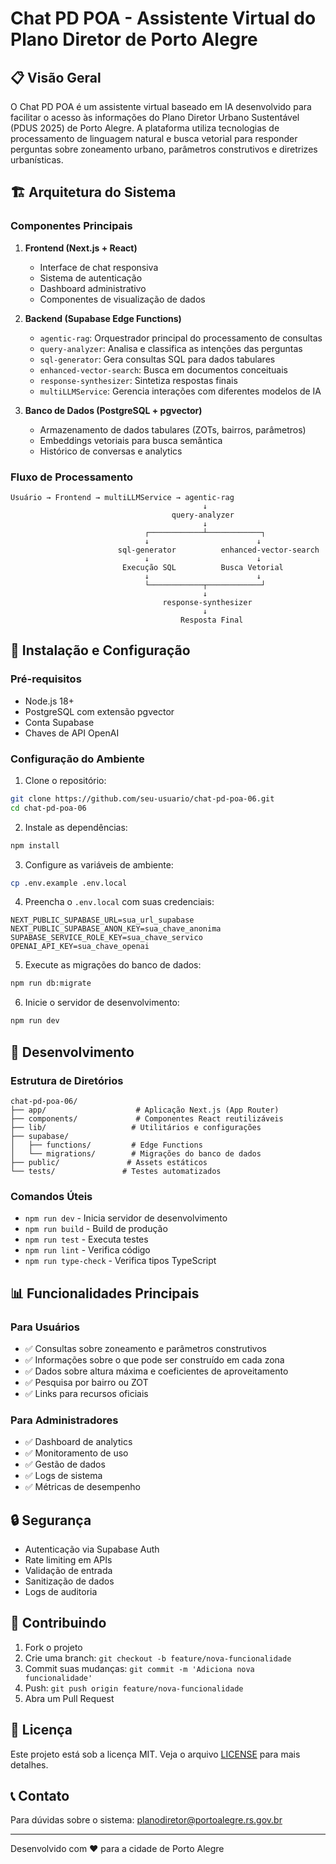 # Chat PD POA - Assistente Virtual do Plano Diretor de Porto Alegre

## 📋 Visão Geral

O Chat PD POA é um assistente virtual baseado em IA desenvolvido para facilitar o acesso às informações do Plano Diretor Urbano Sustentável (PDUS 2025) de Porto Alegre. A plataforma utiliza tecnologias de processamento de linguagem natural e busca vetorial para responder perguntas sobre zoneamento urbano, parâmetros construtivos e diretrizes urbanísticas.

## 🏗️ Arquitetura do Sistema

### Componentes Principais

1. **Frontend (Next.js + React)**
   - Interface de chat responsiva
   - Sistema de autenticação
   - Dashboard administrativo
   - Componentes de visualização de dados

2. **Backend (Supabase Edge Functions)**
   - `agentic-rag`: Orquestrador principal do processamento de consultas
   - `query-analyzer`: Analisa e classifica as intenções das perguntas
   - `sql-generator`: Gera consultas SQL para dados tabulares
   - `enhanced-vector-search`: Busca em documentos conceituais
   - `response-synthesizer`: Sintetiza respostas finais
   - `multiLLMService`: Gerencia interações com diferentes modelos de IA

3. **Banco de Dados (PostgreSQL + pgvector)**
   - Armazenamento de dados tabulares (ZOTs, bairros, parâmetros)
   - Embeddings vetoriais para busca semântica
   - Histórico de conversas e analytics

### Fluxo de Processamento

```
Usuário → Frontend → multiLLMService → agentic-rag
                                           ↓
                                    query-analyzer
                                           ↓
                              ┌────────────┴────────────┐
                              ↓                        ↓
                        sql-generator          enhanced-vector-search
                              ↓                        ↓
                         Execução SQL          Busca Vetorial
                              ↓                        ↓
                              └────────────┬────────────┘
                                           ↓
                                  response-synthesizer
                                           ↓
                                      Resposta Final
```

## 🚀 Instalação e Configuração

### Pré-requisitos

- Node.js 18+
- PostgreSQL com extensão pgvector
- Conta Supabase
- Chaves de API OpenAI

### Configuração do Ambiente

1. Clone o repositório:
```bash
git clone https://github.com/seu-usuario/chat-pd-poa-06.git
cd chat-pd-poa-06
```

2. Instale as dependências:
```bash
npm install
```

3. Configure as variáveis de ambiente:
```bash
cp .env.example .env.local
```

4. Preencha o `.env.local` com suas credenciais:
```env
NEXT_PUBLIC_SUPABASE_URL=sua_url_supabase
NEXT_PUBLIC_SUPABASE_ANON_KEY=sua_chave_anonima
SUPABASE_SERVICE_ROLE_KEY=sua_chave_servico
OPENAI_API_KEY=sua_chave_openai
```

5. Execute as migrações do banco de dados:
```bash
npm run db:migrate
```

6. Inicie o servidor de desenvolvimento:
```bash
npm run dev
```

## 🔧 Desenvolvimento

### Estrutura de Diretórios

```
chat-pd-poa-06/
├── app/                    # Aplicação Next.js (App Router)
├── components/             # Componentes React reutilizáveis
├── lib/                   # Utilitários e configurações
├── supabase/
│   ├── functions/         # Edge Functions
│   └── migrations/        # Migrações do banco de dados
├── public/               # Assets estáticos
└── tests/               # Testes automatizados
```

### Comandos Úteis

- `npm run dev` - Inicia servidor de desenvolvimento
- `npm run build` - Build de produção
- `npm run test` - Executa testes
- `npm run lint` - Verifica código
- `npm run type-check` - Verifica tipos TypeScript

## 📊 Funcionalidades Principais

### Para Usuários
- ✅ Consultas sobre zoneamento e parâmetros construtivos
- ✅ Informações sobre o que pode ser construído em cada zona
- ✅ Dados sobre altura máxima e coeficientes de aproveitamento
- ✅ Pesquisa por bairro ou ZOT
- ✅ Links para recursos oficiais

### Para Administradores
- ✅ Dashboard de analytics
- ✅ Monitoramento de uso
- ✅ Gestão de dados
- ✅ Logs de sistema
- ✅ Métricas de desempenho

## 🔒 Segurança

- Autenticação via Supabase Auth
- Rate limiting em APIs
- Validação de entrada
- Sanitização de dados
- Logs de auditoria

## 🤝 Contribuindo

1. Fork o projeto
2. Crie uma branch: `git checkout -b feature/nova-funcionalidade`
3. Commit suas mudanças: `git commit -m 'Adiciona nova funcionalidade'`
4. Push: `git push origin feature/nova-funcionalidade`
5. Abra um Pull Request

## 📝 Licença

Este projeto está sob a licença MIT. Veja o arquivo [LICENSE](LICENSE) para mais detalhes.

## 📞 Contato

Para dúvidas sobre o sistema: [planodiretor@portoalegre.rs.gov.br](mailto:planodiretor@portoalegre.rs.gov.br)

---

Desenvolvido com ❤️ para a cidade de Porto Alegre